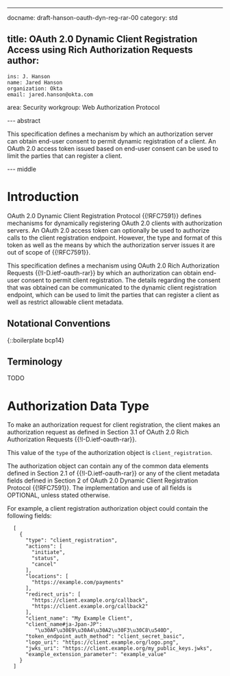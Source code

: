 ---
docname: draft-hanson-oauth-dyn-reg-rar-00
category: std

title: OAuth 2.0 Dynamic Client Registration Access using Rich Authorization Requests
author:
  -
    ins: J. Hanson
    name: Jared Hanson
    organization: Okta
    email: jared.hanson@okta.com

area: Security
workgroup: Web Authorization Protocol

--- abstract

This specification defines a mechanism by which an authorization server can
obtain end-user consent to permit dynamic registration of a client.  An OAuth
2.0 access token issued based on end-user consent can be used to limit the
parties that can register a client.

--- middle

# Introduction

OAuth 2.0 Dynamic Client Registration Protocol {{!RFC7591}} defines mechanisms
for dynamically registering OAuth 2.0 clients with authorization servers.  An
OAuth 2.0 access token can optionally be used to authorize calls to the client
registration endpoint.  However, the type and format of this token as well as
the means by which the authorization server issues it are out of scope of
{{!RFC7591}}.

This specification defines a mechanism using OAuth 2.0 Rich Authorization
Requests {{!I-D.ietf-oauth-rar}} by which an authorization can
obtain end-user consent to permit client registration.  The details regarding
the consent that was obtained can be communicated to the dynamic client
registration endpoint, which can be used to limit the parties that can register
a client as well as restrict allowable client metadata.

## Notational Conventions

{::boilerplate bcp14}

## Terminology

TODO

# Authorization Data Type

To make an authorization request for client registration, the client makes an
authorization request as defined in Section 3.1 of OAuth 2.0 Rich Authorization
Requests {{!I-D.ietf-oauth-rar}}.

This value of the `type` of the authorization object is `client_registration`.

The authorization object can contain any of the common data elements defined in
Section 2.1 of {{!I-D.ietf-oauth-rar}} or any of the client metadata fields
defined in Section 2 of OAuth 2.0 Dynamic Client Registration Protocol
{{!RFC7591}}.  The implementation and use of all fields is OPTIONAL, unless
stated otherwise.

For example, a client registration authorization object could contain the
following fields:

~~~~~~~~~~
  [
    {
      "type": "client_registration",
      "actions": [
        "initiate",
        "status",
        "cancel"
      ],
      "locations": [
        "https://example.com/payments"
      ],
      "redirect_uris": [
        "https://client.example.org/callback",
        "https://client.example.org/callback2"
      ],
      "client_name": "My Example Client",
      "client_name#ja-Jpan-JP":
         "\u30AF\u30E9\u30A4\u30A2\u30F3\u30C8\u540D",
      "token_endpoint_auth_method": "client_secret_basic",
      "logo_uri": "https://client.example.org/logo.png",
      "jwks_uri": "https://client.example.org/my_public_keys.jwks",
      "example_extension_parameter": "example_value"
    }
  ]
~~~~~~~~~~

